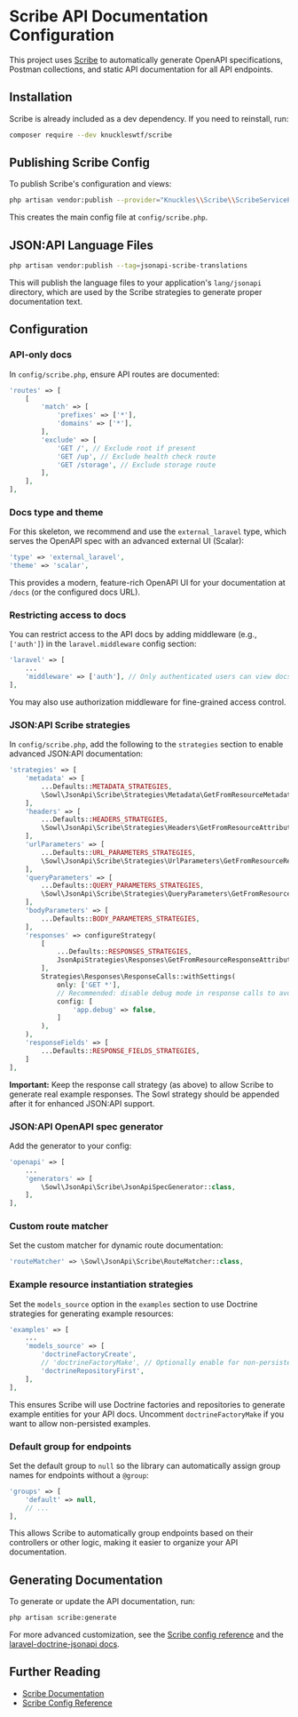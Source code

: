 # Scribe API Documentation Configuration

This project uses [Scribe](https://scribe.knuckles.wtf/) to automatically generate OpenAPI specifications, Postman collections, and static API documentation for all API endpoints.

## Installation

Scribe is already included as a dev dependency. If you need to reinstall, run:

```bash
composer require --dev knuckleswtf/scribe
```

## Publishing Scribe Config

To publish Scribe's configuration and views:

```bash
php artisan vendor:publish --provider="Knuckles\\Scribe\\ScribeServiceProvider"
```

This creates the main config file at `config/scribe.php`.

## JSON:API Language Files

```bash
php artisan vendor:publish --tag=jsonapi-scribe-translations
```

This will publish the language files to your application's `lang/jsonapi` directory, which are used by the Scribe strategies to generate proper documentation text.

## Configuration

### API-only docs
In `config/scribe.php`, ensure API routes are documented:
```php
'routes' => [
    [
        'match' => [
            'prefixes' => ['*'],
            'domains' => ['*'],
        ],
        'exclude' => [
            'GET /', // Exclude root if present
            'GET /up', // Exclude health check route
            'GET /storage', // Exclude storage route
        ],
    ],
],
```

### Docs type and theme
For this skeleton, we recommend and use the `external_laravel` type, which serves the OpenAPI spec with an advanced external UI (Scalar):
```php
'type' => 'external_laravel',
'theme' => 'scalar',
```
This provides a modern, feature-rich OpenAPI UI for your documentation at `/docs` (or the configured docs URL).

### Restricting access to docs
You can restrict access to the API docs by adding middleware (e.g., `['auth']`) in the `laravel.middleware` config section:
```php
'laravel' => [
    ...
    'middleware' => ['auth'], // Only authenticated users can view docs
],
```
You may also use authorization middleware for fine-grained access control.

### JSON:API Scribe strategies
In `config/scribe.php`, add the following to the `strategies` section to enable advanced JSON:API documentation:
```php
'strategies' => [
    'metadata' => [
        ...Defaults::METADATA_STRATEGIES,
        \Sowl\JsonApi\Scribe\Strategies\Metadata\GetFromResourceMetadataAttribute::class,
    ],
    'headers' => [
        ...Defaults::HEADERS_STRATEGIES,
        \Sowl\JsonApi\Scribe\Strategies\Headers\GetFromResourceAttributes::class,
    ],
    'urlParameters' => [
        ...Defaults::URL_PARAMETERS_STRATEGIES,
        \Sowl\JsonApi\Scribe\Strategies\UrlParameters\GetFromResourceRequestAttributes::class,
    ],
    'queryParameters' => [
        ...Defaults::QUERY_PARAMETERS_STRATEGIES,
        \Sowl\JsonApi\Scribe\Strategies\QueryParameters\GetFromResourceRequestAttributes::class,
    ],
    'bodyParameters' => [
        ...Defaults::BODY_PARAMETERS_STRATEGIES,
    ],
    'responses' => configureStrategy(
        [
            ...Defaults::RESPONSES_STRATEGIES,
            JsonApiStrategies\Responses\GetFromResourceResponseAttributes::class,
        ],
        Strategies\Responses\ResponseCalls::withSettings(
            only: ['GET *'],
            // Recommended: disable debug mode in response calls to avoid error stack traces in responses
            config: [
                'app.debug' => false,
            ]
        ),
    ),
    'responseFields' => [
        ...Defaults::RESPONSE_FIELDS_STRATEGIES,
    ]
],
```
**Important:** Keep the response call strategy (as above) to allow Scribe to generate real example responses. The Sowl strategy should be appended after it for enhanced JSON:API support.

### JSON:API OpenAPI spec generator
Add the generator to your config:
```php
'openapi' => [
    ...
    'generators' => [
        \Sowl\JsonApi\Scribe\JsonApiSpecGenerator::class,
    ],
],
```

### Custom route matcher
Set the custom matcher for dynamic route documentation:
```php
'routeMatcher' => \Sowl\JsonApi\Scribe\RouteMatcher::class,
```

### Example resource instantiation strategies
Set the `models_source` option in the `examples` section to use Doctrine strategies for generating example resources:
```php
'examples' => [
    ...
    'models_source' => [
        'doctrineFactoryCreate',
        // 'doctrineFactoryMake', // Optionally enable for non-persisted entities
        'doctrineRepositoryFirst',
    ],
],
```
This ensures Scribe will use Doctrine factories and repositories to generate example entities for your API docs. Uncomment `doctrineFactoryMake` if you want to allow non-persisted examples.

### Default group for endpoints
Set the default group to `null` so the library can automatically assign group names for endpoints without a `@group`:
```php
'groups' => [
    'default' => null,
    // ...
],
```
This allows Scribe to automatically group endpoints based on their controllers or other logic, making it easier to organize your API documentation.

## Generating Documentation

To generate or update the API documentation, run:

```bash
php artisan scribe:generate
```

For more advanced customization, see the [Scribe config reference](https://scribe.knuckles.wtf/laravel/reference/config) and the [laravel-doctrine-jsonapi docs](https://github.com/ScholarshipOwl/laravel-doctrine-jsonapi).

## Further Reading
- [Scribe Documentation](https://scribe.knuckles.wtf/)
- [Scribe Config Reference](https://scribe.knuckles.wtf/laravel/reference/config)
